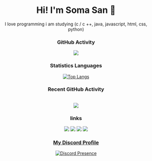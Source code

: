 <div align="center">
 <h1>Hi! I'm Soma San 👋</h1>
  <div> I love programming i am studying (c / c ++, java, javascript, html, css, python)<div>
</div>



<h3 align="center"> GitHub Activity </h3>
<img src="https://github-readme-stats.vercel.app/api?username=SomaSan2005&theme=radical&hide_title=true&hide_rank=true&show_icons=true&include_all_commits=true&line_height=24&hide_border=true" />



<h3 align="center"> Statistics Languages </h3>

[![Top Langs](https://github-readme-stats.vercel.app/api/top-langs/?username=SomaSan2005&layout=compact)](https://github.com/SomaSan2005/github-readme-stats)




<h3 align="center"> Recent GitHub Activity </h3>
<br />
<a href="https://github.com/SomaSan2005"><img src="https://activity-graph.herokuapp.com/graph?username=SomaSan2005&custom_title=SomaSan2005's%20Contribution%20Graph&theme=react-dark" /></a>
<br />


<h3 align="center"> links </h3>
<a href="mailto:ruslanm0502@gmail.com/"><img src="https://img.shields.io/badge/Gmail-contact me-e06c75?style=flat&logo=gmail" /></a>
<a href="https://youtube.com/channel/UC5z2H6fsaYyjvPjRuqsfnKA"><img src="https://img.shields.io/badge/YouTube-SomaSan-dcdfe4?style=flat&logo=youtube"/></a>
<a href="https://t.me/Ruslancikkk"><img src="https://img.shields.io/badge/Telegram-contact%20me-03a9fc?style=flat&logo=telegram" /></a>
<a href="https://somasan2005.github.io/RuslanJunior2005.github.io"><img src="https://img.shields.io/badge/Mywebsite-Visit%20My%20Website-FFFFFF?style=flat" />





<h3 align="center"> My Discord Profile </h3>

[![Discord Presence](https://lanyard.cnrad.dev/api/711880426666590261)](https://discord.com/users/711880426666590261)



